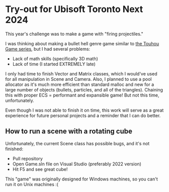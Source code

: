 # Try-out for Ubisoft Toronto Next 2024

This year's challenge was to make a game with "firing projectiles."

I was thinking about making a bullet hell genre game similar to [the Touhou Game series](https://en.wikipedia.org/wiki/Touhou_Project), but I had several problems:

- Lack of math skills (specifically 3D math)
- Lack of time (I started EXTREMELY late)

I only had time to finish Vector and Matrix classes, which I would've used for all manipulation in Scene and Camera. Also, I planned to use a pool allocator as it's much more efficient than standard malloc and new for a large number of objects (bullets, particles, and all of the triangles). Chaining this with proper ECS = performant and expansible game! But not this time, unfortunately.

Even though I was not able to finish it on time, this work will serve as a great experience for future personal projects and a reminder that I can do better.

## How to run a scene with a rotating cube

Unfortunately, the current Scene class has possible bugs, and it's not finished:

- Pull repository
- Open Game.sln file on Visual Studio (preferably 2022 version)
- Hit F5 and see great cube!

This "game" was originally designed for Windows machines, so you can't run it on Unix machines :(
